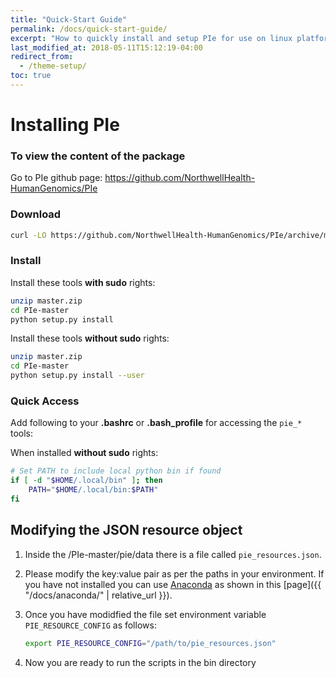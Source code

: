```yaml
---
title: "Quick-Start Guide"
permalink: /docs/quick-start-guide/
excerpt: "How to quickly install and setup PIe for use on linux platform."
last_modified_at: 2018-05-11T15:12:19-04:00
redirect_from:
  - /theme-setup/
toc: true
---
```


[^structure]: See [**Structure** page]({{ "/docs/structure/" | relative_url }}) for a list of files and what they do.
[^anaconda]: See [**Anaconda** page]({{ "/docs/anaconda/" | relative_url }}) for installing miniconda and using bioconda for bioinformatics tools.
[^bioconda]: See [**Bioconda** page]({{ "/docs/bioconda/" | relative_url }}) for Using bioconda to install bioinformatics tools.

# Installing PIe

### To view the content of the package

Go to PIe github page: <https://github.com/NorthwellHealth-HumanGenomics/PIe>

### Download

```bash
curl -LO https://github.com/NorthwellHealth-HumanGenomics/PIe/archive/master.zip
```

### Install

Install these tools **with sudo** rights:

```bash
unzip master.zip
cd PIe-master
python setup.py install
```

Install these tools **without sudo** rights:

```bash
unzip master.zip
cd PIe-master
python setup.py install --user
```

### Quick Access

Add following to your **.bashrc** or **.bash_profile** for accessing the `pie_*` tools:

When installed **without sudo** rights:

```bash
# Set PATH to include local python bin if found
if [ -d "$HOME/.local/bin" ]; then
    PATH="$HOME/.local/bin:$PATH"
fi
```

## Modifying the JSON resource object

1. Inside the /PIe-master/pie/data there is a file called `pie_resources.json`.
2. Please modify the key:value pair as per the paths in your environment. If you have not installed you can use [Anaconda](http://docs.continuum.io/anaconda/) as shown in this [page]({{ "/docs/anaconda/" | relative_url }}).
3. Once you have modidfied the file set environment variable `PIE_RESOURCE_CONFIG` as follows:
    ```bash
    export PIE_RESOURCE_CONFIG="/path/to/pie_resources.json"
    ```

4. Now you are ready to run the scripts in the bin directory